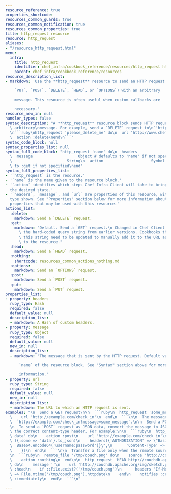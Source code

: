 ```yaml
---
resource_reference: true
properties_shortcode:
resources_common_guards: true
resources_common_notification: true
resources_common_properties: true
title: http_request resource
resource: http_request
aliases:
- "/resource_http_request.html"
menu:
  infra:
    title: http_request
    identifier: chef_infra/cookbook_reference/resources/http_request http_request
    parent: chef_infra/cookbook_reference/resources
resource_description_list:
- markdown: 'Use the **http_request** resource to send an HTTP request (`GET`,

    `PUT`, `POST`, `DELETE`, `HEAD`, or `OPTIONS`) with an arbitrary

    message. This resource is often useful when custom callbacks are

    necessary.'
resource_new_in: null
handler_types: false
syntax_description: "A **http_request** resource block sends HTTP requests with an\
  \ arbitrary\nmessage. For example, send a `DELETE` request to\n`'http://www.chef.io/some_page?message=please_delete_me'`.\n\
  \n```ruby\nhttp_request 'please_delete_me' do\n  url 'http://www.chef.io/some_page'\n\
  \  action :delete\nend\n```"
syntax_code_block: null
syntax_properties_list: null
syntax_full_code_block: "http_request 'name' do\n  headers                    Hash\n\
  \  message                    Object # defaults to 'name' if not specified\n  url\
  \                        String\n  action                     Symbol # defaults\
  \ to :get if not specified\nend"
syntax_full_properties_list:
- '`http_request` is the resource.'
- '`name` is the name given to the resource block.'
- '`action` identifies which steps Chef Infra Client will take to bring the node into
  the desired state.'
- '`headers`, `message`, and `url` are properties of this resource, with the Ruby
  type shown. See "Properties" section below for more information about all of the
  properties that may be used with this resource.'
actions_list:
  :delete:
    markdown: Send a `DELETE` request.
  :get:
    markdown: "Default. Send a `GET` request.\n Changed in Chef Client 12.0 to deprecate\
      \ the hard-coded query string from earlier versions. Cookbooks that rely on\
      \ this string need to be updated to manually add it to the URL as it is passed\
      \ to the resource."
  :head:
    markdown: Send a `HEAD` request.
  :nothing:
    shortcode: resources_common_actions_nothing.md
  :options:
    markdown: Send an `OPTIONS` request.
  :post:
    markdown: Send a `POST` request.
  :put:
    markdown: Send a `PUT` request.
properties_list:
- property: headers
  ruby_type: Hash
  required: false
  default_value: null
  description_list:
  - markdown: A Hash of custom headers.
- property: message
  ruby_type: Object
  required: false
  default_value: null
  new_in: null
  description_list:
  - markdown: 'The message that is sent by the HTTP request. Default value: the

      `name` of the resource block. See "Syntax" section above for more

      information.'
- property: url
  ruby_type: String
  required: false
  default_value: null
  new_in: null
  description_list:
  - markdown: The URL to which an HTTP request is sent.
examples: "\n  Send a GET request\n\n  ```ruby\n  http_request 'some_message' do\n\
  \    url 'http://example.com/check_in'\n  end\n  ```\n\n  The message is sent as\n\
  \  `http://example.com/check_in?message=some_message`.\n\n  Send a POST request\n\
  \n  To send a `POST` request as JSON data, convert the message to JSON and\n  include\
  \ the correct content-type header. For example:\n\n  ```ruby\n  http_request 'posting\
  \ data' do\n    action :post\n    url 'http://example.com/check_in'\n    message\
  \ ({:some => 'data'}.to_json)\n    headers({'AUTHORIZATION' => \"Basic #{\n    \
  \  Base64.encode64('username:password')}\",\n      'Content-Type' => 'application/data'\n\
  \    })\n  end\n  ```\n\n  Transfer a file only when the remote source changes\n\
  \n  ```ruby\n  remote_file '/tmp/couch.png' do\n    source 'http://couchdb.apache.org/img/sketch.png'\n\
  \    action :nothing\n  end\n\n  http_request 'HEAD http://couchdb.apache.org/img/sketch.png'\
  \ do\n    message ''\n    url 'http://couchdb.apache.org/img/sketch.png'\n    action\
  \ :head\n    if ::File.exist?('/tmp/couch.png')\n      headers 'If-Modified-Since'\
  \ => File.mtime('/tmp/couch.png').httpdate\n    end\n    notifies :create, 'remote_file[/tmp/couch.png]',\
  \ :immediately\n  end\n  ```\n"

---
```


